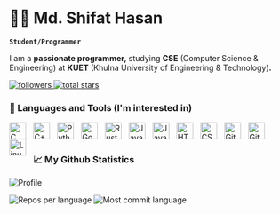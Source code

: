 # 🏄‍♂️ Md. Shifat Hasan

**`Student/Programmer`**

I am a **passionate programmer,** studying **CSE** (Computer Science & Engineering) at **KUET** (Khulna University of Engineering & Technology)**.**

<p align="left">
    <a href="https://github.com/shifathasangns?tab=followers">
        <img alt="followers" title="Follow me on Github" src="https://custom-icon-badges.demolab.com/github/followers/shifathasangns?color=236ad3&labelColor=1155ba&style=for-the-badge&logo=person-add&label=followers&logoColor=white"/>
    </a>
    <a href="https://github.com/shifathasangns?tab=repositories&sort=stargazers">
        <img alt="total stars" title="Total stars on GitHub" src="https://custom-icon-badges.demolab.com/github/stars/shifathasangns?color=55960c&style=for-the-badge&labelColor=488207&logo=star"/>
    </a>
</p>

### 🧰 Languages and Tools (I'm interested in)

<img align="left" alt="C" width="30px" style="padding-right:10px;" src="https://cdn.jsdelivr.net/gh/devicons/devicon/icons/c/c-original.svg"/>
<img align="left" alt="C++" width="30px" style="padding-right:10px;" src="https://cdn.jsdelivr.net/gh/devicons/devicon/icons/cplusplus/cplusplus-original.svg" />
<img align="left" alt="Python" width="30px" style="padding-right:10px;" src="https://cdn.jsdelivr.net/gh/devicons/devicon/icons/python/python-original.svg" />
<img align="left" alt="Go" width="30px" style="padding-right:10px;" src="https://cdn.jsdelivr.net/gh/devicons/devicon/icons/go/go-original.svg" />
<img align="left" alt="Rust" width="30px" style="padding-right:10px;" src="https://www.rust-lang.org/logos/rust-logo-512x512.png" />
<img align="left" alt="Java" width="30px" style="padding-right:10px;" src="https://cdn.jsdelivr.net/gh/devicons/devicon/icons/java/java-original.svg"/>
<img align="left" alt="JavaScript" width="30px" style="padding-right:10px;" src="https://cdn.jsdelivr.net/gh/devicons/devicon/icons/javascript/javascript-original.svg" />
<img align="left" alt="HTML" width="30px" style="padding-right:10px;" src="https://cdn.jsdelivr.net/gh/devicons/devicon/icons/html5/html5-original.svg" />
<img align="left" alt="CSS" width="30px" style="padding-right:10px;" src="https://cdn.jsdelivr.net/gh/devicons/devicon/icons/css3/css3-original.svg" />
<img align="left" alt="Git" width="30px" style="padding-right:10px;" src="https://cdn.jsdelivr.net/gh/devicons/devicon/icons/git/git-original.svg" />
<img align="left" alt="GitHub" width="30px" style="padding-right:10px;" src="https://icones.pro/wp-content/uploads/2021/06/icone-github-grise.png" />
<img align="left" alt="Linux" width="30px" style="padding-right:10px;" src="https://cdn.jsdelivr.net/gh/devicons/devicon/icons/linux/linux-original.svg" />

<br />

#

### 📈 My Github Statistics

<!-- ![](https://github-readme-stats.vercel.app/api?username=shifathasangns&show_icons=true&theme=transparent) -->

![Profile](https://github-profile-summary-cards.vercel.app/api/cards/profile-details?username=ShifatHasanGNS&theme=transparent)

![Repos per language](https://github-profile-summary-cards.vercel.app/api/cards/repos-per-language?username=ShifatHasanGNS&theme=transparent)
![Most commit language](https://github-profile-summary-cards.vercel.app/api/cards/most-commit-language?username=ShifatHasanGNS&theme=transparent)
